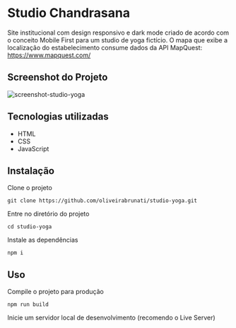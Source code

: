 # Studio Chandrasana

Site institucional com design responsivo e dark mode criado de acordo com o conceito Mobile First para um studio de yoga fictício. O mapa que exibe a localização do estabelecimento consume dados da API MapQuest: https://www.mapquest.com/

## Screenshot do Projeto
 
![screenshot-studio-yoga](https://user-images.githubusercontent.com/98422749/208782489-adc4863e-0fd2-424b-bbc1-a230aa6b1b48.PNG)

## Tecnologias utilizadas

- HTML
- CSS
- JavaScript 

## Instalação
Clone o projeto
```    
git clone https://github.com/oliveirabrunati/studio-yoga.git
```

Entre no diretório do projeto
```
cd studio-yoga
```

Instale as dependências
```
npm i
```
## Uso

Compile o projeto para produção 
```
npm run build
```
Inicie um servidor local de desenvolvimento (recomendo o Live Server)
